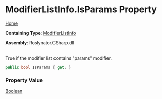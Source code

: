 # ModifierListInfo\.IsParams Property

[Home](../../../../../README.md)

**Containing Type**: [ModifierListInfo](../README.md)

**Assembly**: Roslynator\.CSharp\.dll

\
True if the modifier list contains "params" modifier\.

```csharp
public bool IsParams { get; }
```

### Property Value

[Boolean](https://docs.microsoft.com/en-us/dotnet/api/system.boolean)

